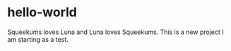 # hello-world
Squeekums loves Luna and Luna loves Squeekums.
This is a new project I am starting as a test.
